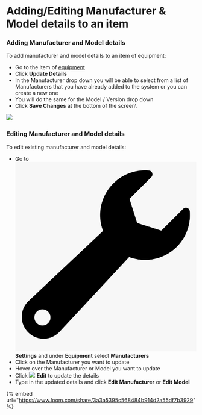 # Adding/Editing Manufacturer & Model details to an item

### Adding Manufacturer and Model details

To add manufacturer and model details to an item of equipment:

* Go to the item of [equipment](../equipment-items/)
* Click **Update Details**
* In the Manufacturer drop down you will be able to select from a list of Manufacturers that you have already added to the system or you can create a new one
* You will do the same for the Model / Version drop down
* Click **Save Changes** at the bottom of the screen\


![](<../../.gitbook/assets/adding manufacturer and model details to an item.gif>)

### Editing Manufacturer and Model details

To edit existing manufacturer and model details:

* Go to ![](../../.gitbook/assets/wrench.png) **Settings** and under **Equipment** select **Manufacturers**
* Click on the Manufacturer you want to update
* Hover over the Manufacturer or Model you want to update
* Click ![](../../.gitbook/assets/907-9077140\_png-file-svg-transparent-background-edit-icons-png.png) **Edit** to update the details
* Type in the updated details and click **Edit Manufacturer** or **Edit Model**

{% embed url="https://www.loom.com/share/3a3a5395c568484b914d2a55df7b3929" %}

